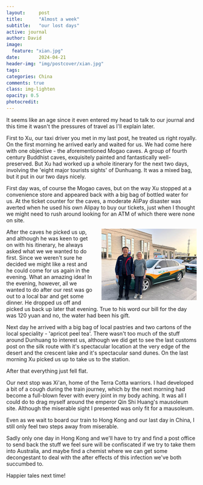 ```yaml
---
layout:     post
title:      "Almost a week"
subtitle:   "our lost days"
active: journal
author: David
image:
  feature: "xian.jpg"
date:       2024-04-21
header-img: "img/postcover/xian.jpg"
tags: 
categories: China
comments: true
class: img-lighten 
opacity: 0.5
photocredit:
---
```


It seems like an age since it even entered my head to talk to our journal and this time it wasn't the pressures of travel as I'll explain later.

First to Xu, our taxi driver you met in my last post, he treated us right royally. On the first morning he arrived early and waited for us. We had come here with one objective - the aforementioned Mogao caves. A group of fourth century Buddhist caves, exquisitely painted and fantastically well-preserved. But Xu had worked up a whole itinerary for the next two days, involving the 'eight major tourists sights' of Dunhuang. It was a mixed bag, but it put in our two days nicely.

First day was, of course the Mogao caves, but on the way Xu stopped at a convenience store and appeared back with a big bag of bottled water for us. At the ticket counter for the caves, a moderate AliPay disaster was averted when he used his own Alipay to buy our tickets, just when I thought we might need to rush around looking for an ATM of which there were none on site.

<style>
img {
  float: right;
  margin: 0px 0px 15px 20px;
  width: 50%
}
</style> 
<img src="/img/postbody/xu.jpg">
After the caves he picked us up, and although he was keen to get on with his itinerary, he always asked what we we wanted to do first. Since we weren't sure he decided we might like a rest and he could come for us again in the evening. What an amazing idea! In the evening, however, all we wanted to do after our rest was go out to a local bar and get some dinner. He dropped us off and picked us back up later that evening. True to his word our bill for the day was 120 yuan and no, the water had been his gift. 

Next day he arrived with a big bag of local pastries and two cartons of the local speciality - 'apricot peel tea'. There wasn't too much of the stuff around Dunhuang to interest us, although we did get to see the last customs post on the silk route with it's spectacular location at the very edge of the desert and the crescent lake and it's spectacular sand dunes. On the last morning Xu picked us up to take us to the station. 

After that everything just fell flat.

Our next stop was Xi'an, home of the Terra Cotta warriors. I had developed a bit of a cough during the train journey, which by the next morning had become a full-blown fever with every joint in my body aching. It was all I could do to drag myself around the emperor Qin Shi Huang's mausoleum site. Although the miserable sight I presented was only fit for a mausoleum. 

Even as we wait to board our train to Hong Kong and our last day in China, I still only feel two steps away from miserable.

Sadly only one day in Hong Kong and we'll have to try and find a post office to send back the stuff we feel sure will be confiscated if we try to take them into Australia, and maybe find a chemist where we can get some decongestant to deal with the after effects of this infection we've both succumbed to.

Happier tales next time!










